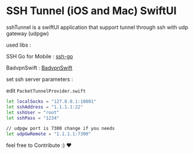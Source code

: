 # SSH Tunnel (iOS and Mac) SwiftUI

sshTunnel is a swiftUI application that support tunnel through ssh with udp gateway (udpgw)

used libs : 

SSH Go for Mobile : [ssh-go](https://github.com/hossinasaadi/ssh-go)

BadvpnSwift : [BadvpnSwift](https://github.com/hossinasaadi/BadvpnSwift)



set ssh server parameters :

edit `PacketTunnelProvider.swift`

````bash
let localSocks = "127.0.0.1:10801"
let sshAddress = "1.1.1.1:22"
let sshUser = "root"
let sshPass = "1234"

// udpgw port is 7300 change if you needs
let udpGwRemote = "1.1.1.1:7300"
````

feel free to Contribute :) ❤️
